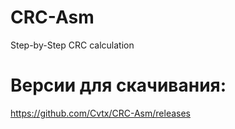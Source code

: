 # CRC-Asm
Step-by-Step CRC calculation

# Версии для скачивания: 
https://github.com/Cvtx/CRC-Asm/releases
